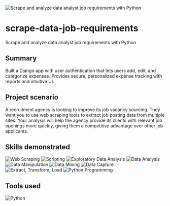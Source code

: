 
![Scrape and analyze data analyst job requirements with Python](https://d3njjcbhbojbot.cloudfront.net/api/utilities/v1/imageproxy/https://coursera-course-photos.s3.amazonaws.com/e6/cbfa6c05374202a8f50d02334fc31f/logo-data-analysis.png?auto=format%2Ccompress&dpr=1)
# scrape-data-job-requirements
Scrape and analyze data analyst job requirements with Python

## Summary
Built a Django app with user authentication that lets users add, edit, and categorize expenses. Provides secure, personalized expense tracking with reports and intuitive UI.

## Project scenario
A recruitment agency is looking to improve its job vacancy sourcing. They want you to use web scraping tools to extract job posting data from multiple sites. Your analysis will help the agency provide its clients with relevant job openings more quickly, giving them a competitive advantage over other job applicants.

## Skills demonstrated

![Web Scraping](https://img.shields.io/badge/Web_Scraping-1976d2?style=for-the-badge)
![Scripting](https://img.shields.io/badge/Scripting-0288d1?style=for-the-badge)
![Exploratory Data Analysis](https://img.shields.io/badge/Exploratory_Data_Analysis-009688?style=for-the-badge)
![Data Analysis](https://img.shields.io/badge/Data_Analysis-1565c0?style=for-the-badge)
![Data Manipulation](https://img.shields.io/badge/Data_Manipulation-7e57c2?style=for-the-badge)
![Data Mining](https://img.shields.io/badge/Data_Mining-3f51b5?style=for-the-badge)
![Data Capture](https://img.shields.io/badge/Data_Capture-26a69a?style=for-the-badge)
![Extract, Transform, Load](https://img.shields.io/badge/Extract_Transform_Load-ffb300?style=for-the-badge)
![Python Programming](https://img.shields.io/badge/Python_Programming-003366?style=for-the-badge&logo=python&logoColor=white)

## Tools used

![Python](https://img.shields.io/badge/Python-003366?style=for-the-badge&logo=python&logoColor=white)

